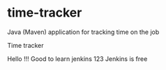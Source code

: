 # time-tracker
Java (Maven) application for tracking time on the job

Time tracker

Hello !!! Good to learn jenkins
123 Jenkins is free
